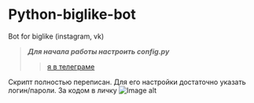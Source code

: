 # Python-biglike-bot
Bot for biglike (instagram, vk)
>***Для начала работы настроить config.py***
>>[я в телеграме](<https://t.me/Aleksandr16>)


Скрипт полностью переписан.
Для его настройки достаточно указать логин/пароли.
За кодом в личку
![Image alt](https://raw.githubusercontent.com/aleks-up/python-biglike-bot/5de9d2d97d073726ac5b312804104d3badbeda35/2017-04-02_21-52-35%20(3).png)
